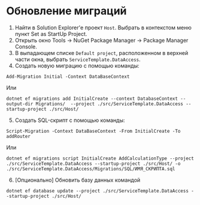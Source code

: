 ﻿# Обновление миграций
1. Найти в Solution Explorer'е проект `Host`. Выбрать в контекстом меню пункт Set as StartUp Project.
2. Открыть окно Tools -> NuGet Package Manager -> Package Manager Console.
3. В выпадающем списке `Default project`, расположенном в верхней части окна, выбрать `ServiceTemplate.DataAccess`.
4. Создать новую миграцию с помощью команды:

```
Add-Migration Initial -Context DataBaseContext
```
Или
```
dotnet ef migrations add InitialCreate --context DatabaseContext --output-dir Migrations/  --project ./src/ServiceTemplate.DataAccess --startup-project ./src/Host/ 
```

5. Создать SQL-скрипт с помощью команды:
```
Script-Migration -Context DataBaseContext -From InitialCreate -To addRouter
```
Или
```
dotnet ef migrations script InitialCreate AddCalculationType --project ./src/ServiceTemplate.DataAccess --startup-project ./src/Host/ -o ./src/ServiceTemplate.DataAccess/Migrations/SQL/ИМЯ_СКРИПТА.sql
```

6. [Опционально] Обновить базу данных командой 
```
dotnet ef database update --project ./src/ServiceTemplate.DataAccess --startup-project ./src/Host/
```


